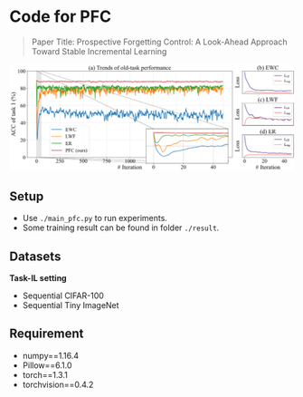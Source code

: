 # Code for PFC

> Paper Title: Prospective Forgetting Control: A Look-Ahead Approach Toward Stable Incremental Learning

![image-20241121235637359](img\image-20241121235637359.png)


## Setup

-   Use `./main_pfc.py` to run experiments.
-   Some training result can be found in folder `./result`.

## Datasets

**Task-IL setting**

-   Sequential CIFAR-100
-   Sequential Tiny ImageNet

## Requirement

+ numpy==1.16.4
+ Pillow==6.1.0
+ torch==1.3.1
+ torchvision==0.4.2

